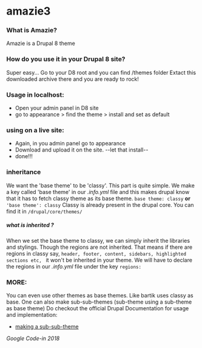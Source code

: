 # amazie3

### What is Amazie?
Amazie is a Drupal 8 theme

### How do you use it in your Drupal 8 site?
Super easy... Go to your D8 root and you can find /themes folder
Extact this downloaded archive there and you are ready to rock!

### Usage in localhost:
* Open your admin panel in D8 site
* go to appearance > find the theme > install and set as default

### using on a live site: 
* Again, in you admin panel go to appearance
* Download and upload it on the site. 
--let that install--
* done!!!

### inheritance
We want the 'base theme' to be 'classy'. This part is quite simple. We make a key called 'base theme' in our *.info.yml* file and this makes drupal know that it has to fetch classy theme as its base theme.
```base theme: classy``` **or** ```'base theme': classy```
Classy is already present in the drupal core. 
You can find it in ```/drupal/core/themes/```
##### what is inherited ? 
When we set the base theme to classy, we can simply inherit the libraries and stylings.
Though the regions are not inherited. That means if there are regions in classy say, ```header, footer, content, sidebars, highlighted sections etc, ``` it won't be inherited in your theme. 
We will have to declare the regions in our *.info.yml* file under the key ```regions:```

### MORE:
You can even use other themes as base themes. Like bartik uses classy as base.
One can also make sub-sub-themes (sub-theme using a sub-theme as base theme)
Do checkout the official Drupal Documentation for usage and implementation:
* [making a sub-sub-theme](https://www.drupal.org/docs/8/theming-drupal-8/creating-a-drupal-8-sub-theme-or-sub-theme-of-sub-theme)


*Google Code-in 2018*
